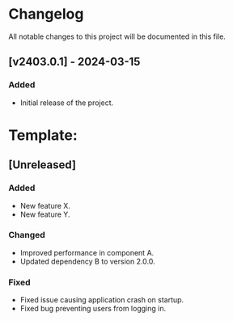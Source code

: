 # Changelog

All notable changes to this project will be documented in this file.

## [v2403.0.1] - 2024-03-15

### Added
- Initial release of the project.


# Template:
## [Unreleased]

### Added
- New feature X.
- New feature Y.

### Changed
- Improved performance in component A.
- Updated dependency B to version 2.0.0.

### Fixed
- Fixed issue causing application crash on startup.
- Fixed bug preventing users from logging in.
